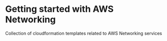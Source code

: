 # Getting started with AWS Networking
Collection of cloudformation templates related to AWS Networking services
